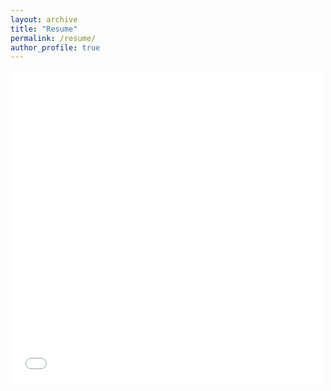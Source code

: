 ```yaml
---
layout: archive
title: "Resume"
permalink: /resume/
author_profile: true
---
```


<embed src="{{ site.baseurl }}/files/Jai_Parera_Resume.pdf" width="500" height="500" type='application/pdf'>

